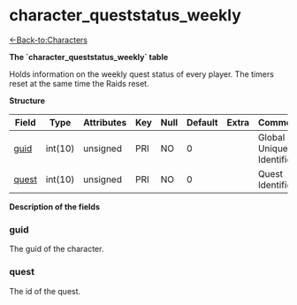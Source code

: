 # character\_queststatus\_weekly

[<-Back-to:Characters](database-characters.md)

**The \`character\_queststatus\_weekly\` table**

Holds information on the weekly quest status of every player. The timers reset at the same time the Raids reset.

**Structure**

| Field      | Type    | Attributes | Key | Null | Default | Extra | Comment                  |
|------------|---------|------------|-----|------|---------|-------|--------------------------|
| [guid][1]  | int(10) | unsigned   | PRI | NO   | 0       |       | Global Unique Identifier |
| [quest][2] | int(10) | unsigned   | PRI | NO   | 0       |       | Quest Identifier         |

[1]: #guid
[2]: #quest

**Description of the fields**

### guid

The guid of the character.

### quest

The id of the quest.
